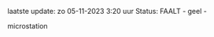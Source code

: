 laatste update: 
zo 05-11-2023  3:20   uur 
Status: FAALT - geel - 
<div class="service Y">microstation</div>